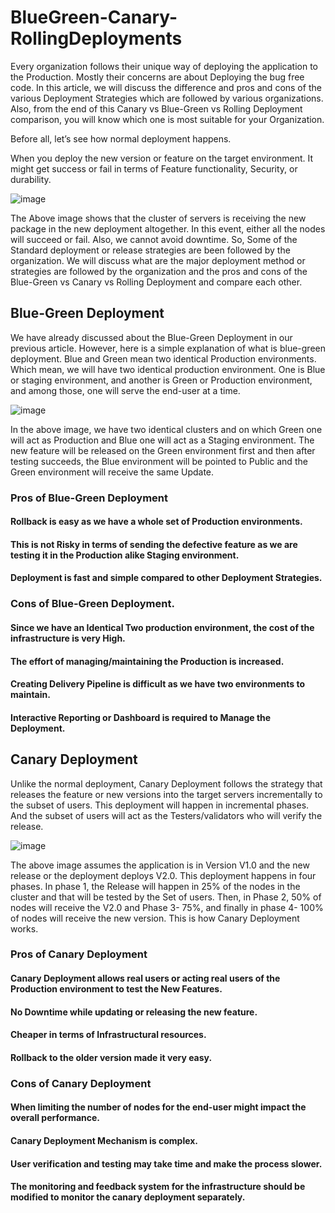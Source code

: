 # BlueGreen-Canary-RollingDeployments

Every organization follows their unique way of deploying the application to the Production. Mostly their concerns are about Deploying the bug free code. In this article, we will discuss the difference and pros and cons of the various Deployment Strategies which are followed by various organizations. Also, from the end of this Canary vs Blue-Green vs Rolling Deployment comparison, you will know which one is most suitable for your Organization.

Before all, let’s see how normal deployment happens.

When you deploy the new version or feature on the target environment. It might get success or fail in terms of Feature functionality, Security, or durability.

![image](https://user-images.githubusercontent.com/16122994/150843484-d40d39da-2dbd-4daf-99a9-edbbdc852627.png)

The Above image shows that the cluster of servers is receiving the new package in the new deployment altogether. In this event, either all the nodes will succeed or fail. Also, we cannot avoid downtime. So, Some of the Standard deployment or release strategies are been followed by the organization. We will discuss what are the major deployment method or strategies are followed by the organization and the pros and cons of the Blue-Green vs Canary vs Rolling Deployment and compare each other.


## Blue-Green Deployment
We have already discussed about the Blue-Green Deployment in our previous article. However, here is a simple explanation of what is blue-green deployment. Blue and Green mean two identical Production environments. Which mean, we will have two identical production environment. One is Blue or staging environment, and another is Green or Production environment, and among those, one will serve the end-user at a time.

![image](https://user-images.githubusercontent.com/16122994/150843919-cb4179e7-3c90-48b6-b95a-ba3d56c59f34.png)

In the above image, we have two identical clusters and on which Green one will act as Production and Blue one will act as a Staging environment. The new feature will be released on the Green environment first and then after testing succeeds, the Blue environment will be pointed to Public and the Green environment will receive the same Update.

### Pros of Blue-Green Deployment
#### Rollback is easy as we have a whole set of Production environments.
#### This is not Risky in terms of sending the defective feature as we are testing it in the Production alike Staging environment.
#### Deployment is fast and simple compared to other Deployment Strategies.
### Cons of Blue-Green Deployment.
#### Since we have an Identical Two production environment, the cost of the infrastructure is very High.
#### The effort of managing/maintaining the Production is increased.
#### Creating Delivery Pipeline is difficult as we have two environments to maintain.
#### Interactive Reporting or Dashboard is required to Manage the Deployment.

## Canary Deployment
Unlike the normal deployment, Canary Deployment follows the strategy that releases the feature or new versions into the target servers incrementally to the subset of users. This deployment will happen in incremental phases. And the subset of users will act as the Testers/validators who will verify the release.

![image](https://user-images.githubusercontent.com/16122994/150844505-2c938393-5e35-4de7-9e51-3701cc2456e2.png)

The above image assumes the application is in Version V1.0 and the new release or the deployment deploys V2.0. This deployment happens in four phases. In phase 1, the Release will happen in 25% of the nodes in the cluster and that will be tested by the Set of users. Then, in Phase 2, 50% of nodes will receive the V2.0 and Phase 3- 75%, and finally in phase 4- 100% of nodes will receive the new version. This is how Canary Deployment works.

### Pros of Canary Deployment
#### Canary Deployment allows real users or acting real users of the Production environment to test the New Features.
#### No Downtime while updating or releasing the new feature.
#### Cheaper in terms of Infrastructural resources.
#### Rollback to the older version made it very easy.
### Cons of Canary Deployment
#### When limiting the number of nodes for the end-user might impact the overall performance.
#### Canary Deployment Mechanism is complex.
#### User verification and testing may take time and make the process slower.
#### The monitoring and feedback system for the infrastructure should be modified to monitor the canary deployment separately.

